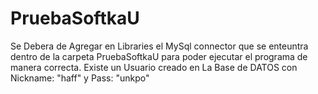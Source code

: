 # PruebaSoftkaU
Se Debera de Agregar en Libraries el MySql connector que se enteuntra dentro de la carpeta PruebaSoftkaU para poder ejecutar el programa de manera correcta.
Existe un Usuario creado en La Base de DATOS con Nickname: "haff" y Pass: "unkpo"
